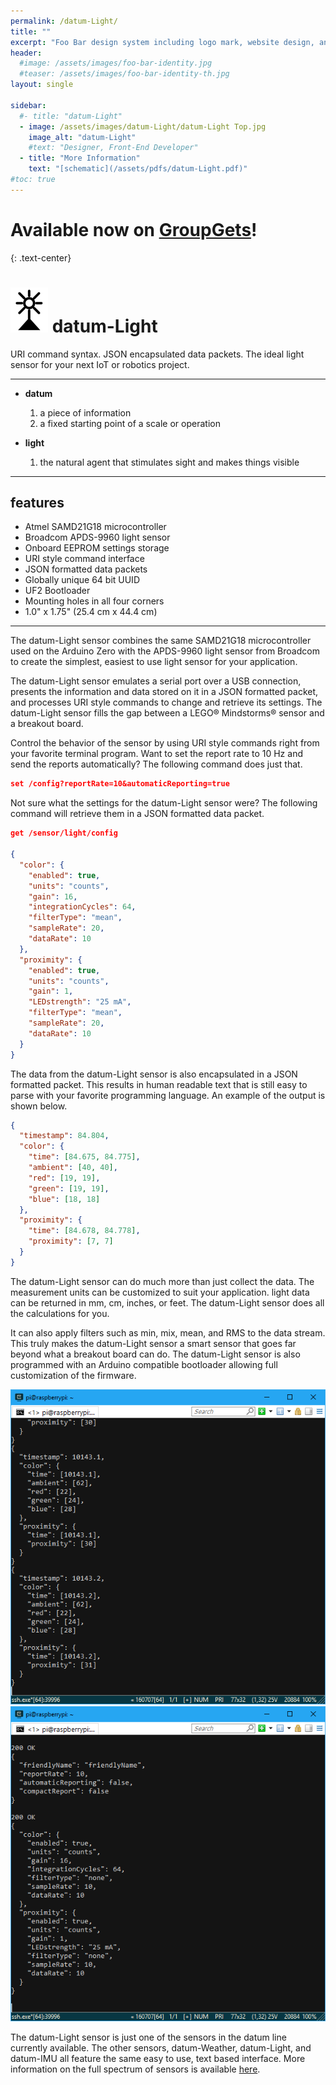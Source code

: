 ```yaml
---
permalink: /datum-Light/
title: ""
excerpt: "Foo Bar design system including logo mark, website design, and branding applications."
header:
  #image: /assets/images/foo-bar-identity.jpg
  #teaser: /assets/images/foo-bar-identity-th.jpg
layout: single

sidebar:
  #- title: "datum-Light"
  - image: /assets/images/datum-Light/datum-Light Top.jpg
    image_alt: "datum-Light"
    #text: "Designer, Front-End Developer"
  - title: "More Information"
    text: "[schematic](/assets/pdfs/datum-Light.pdf)"
#toc: true
---
```


# Available now on [GroupGets](https://groupgets.com/campaigns/574-datum-light)! 
{: .text-center}

![alt text](/assets/images/datumLogo-small.png) datum-Light
==  

URI command syntax. JSON encapsulated data packets. 
The ideal light sensor for your next IoT or robotics project.

---

- **datum**
   1. a piece of information
   1. a fixed starting point of a scale or operation

- **light**
   1. the natural agent that stimulates sight and makes things visible

---
## features
  - Atmel SAMD21G18 microcontroller
  - Broadcom APDS-9960 light sensor
  - Onboard EEPROM settings storage
  - URI style command interface
  - JSON formatted data packets
  - Globally unique 64 bit UUID
  - UF2 Bootloader
  - Mounting holes in all four corners
  - 1.0" x 1.75" (25.4 cm x 44.4 cm)

---

The datum-Light sensor combines the same SAMD21G18 microcontroller used on the Arduino Zero with the APDS-9960 light sensor from Broadcom to create the simplest, easiest to use light sensor for your application.

The datum-Light sensor emulates a serial port over a USB connection, presents the information and data stored on it in a JSON formatted packet, and processes URI style commands to change and retrieve its settings. The datum-Light sensor fills the gap between a LEGO&reg; Mindstorms&reg; sensor and a breakout board.

Control the behavior of the sensor by using URI style commands right from your favorite terminal program.  Want to set the report rate to 10 Hz and send the reports automatically?  The following command does just that.

```json
set /config?reportRate=10&automaticReporting=true
```

Not sure what the settings for the datum-Light sensor were?  The following command will retrieve them in a JSON formatted data packet.

```json
get /sensor/light/config

{
  "color": {
    "enabled": true,
    "units": "counts",
    "gain": 16,
    "integrationCycles": 64,
    "filterType": "mean",
    "sampleRate": 20,
    "dataRate": 10
  },
  "proximity": {
    "enabled": true,
    "units": "counts",
    "gain": 1,
    "LEDstrength": "25 mA",
    "filterType": "mean",
    "sampleRate": 20,
    "dataRate": 10
  }
}
```

The data from the datum-Light sensor is also encapsulated in a JSON formatted packet.  This results in human readable text that is still easy to parse with your favorite programming language.  An example of the output is shown below.

```json
{
  "timestamp": 84.804,
  "color": {
    "time": [84.675, 84.775],
    "ambient": [40, 40],
    "red": [19, 19],
    "green": [19, 19],
    "blue": [18, 18]
  },
  "proximity": {
    "time": [84.678, 84.778],
    "proximity": [7, 7]
  }
}
```


The datum-Light sensor can do much more than just collect the data.  The measurement units can be customized to suit your application.  light data can be returned in mm, cm, inches, or feet.  The datum-Light sensor does all the calculations for you.

It can also apply filters such as min, mix, mean, and RMS to the data stream.  This truly makes the datum-Light sensor a smart sensor that goes far beyond what a breakout board can do.  The datum-Light sensor is also programmed with an Arduino compatible bootloader allowing full customization of the firmware.


![alt text](/assets/images/datum-Light/datum-Light-Data1.png)
![alt text](/assets/images/datum-Light/datum-Light-Data2.png)

The datum-Light sensor is just one of the sensors in the datum line currently available.  The other sensors, datum-Weather, datum-Light, and datum-IMU all feature the same easy to use, text based interface.  More information on the full spectrum of sensors is available [here](/datum/).
